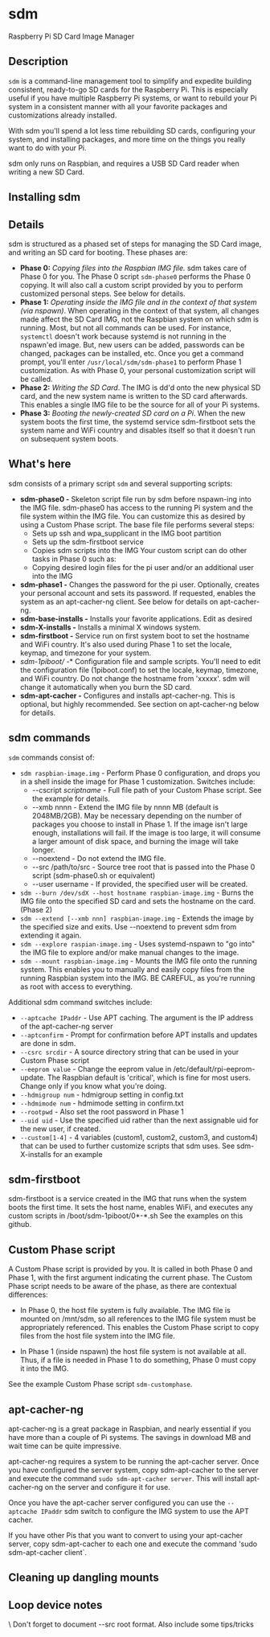 # sdm
Raspberry Pi SD Card Image Manager

## Description

`sdm` is a command-line management tool to simplify and expedite building consistent, ready-to-go SD cards for the Raspberry Pi. This is especially useful if you have multiple Raspberry Pi systems, or want to rebuild your Pi system in a consistent manner with all your favorite packages and customizations already installed.

With sdm you'll spend a lot less time rebuilding SD cards, configuring your system, and installing packages, and more time on the things you really want to do with your Pi.

sdm only runs on Raspbian, and requires a USB SD Card reader when writing a new SD Card.

## Installing sdm

## Details

sdm is structured as a phased set of steps for managing the SD Card image, and writing an SD card for booting. These phases are:

* **Phase 0:** *Copying files into the Raspbian IMG file.* sdm takes care of Phase 0 for you. The Phase 0 script `sdm-phase0` performs the Phase 0 copying. It will also call a custom script provided by you to perform customized personal steps. See below for details. 
* **Phase 1:** *Operating inside the IMG file and in the context of that system (via nspawn)*. When operating in the context of that system, all changes made affect the SD Card IMG, not the Raspbian system on which sdm is running. Most, but not all commands can be used. For instance, `systemctl` doesn't work because systemd is not running in the nspawn'ed image. But, new users can be added, passwords can be changed, packages can be installed, etc. Once you get a command prompt, you'll enter `/usr/local/sdm/sdm-phase1` to perform Phase 1 customization. As with Phase 0, your personal customization script will be called.
* **Phase 2:** *Writing the SD Card*. The IMG is dd'd onto the new physical SD card, and the new system name is written to the SD card afterwards. This enables a single IMG file to be the source for all of your Pi systems.
* **Phase 3:** *Booting the newly-created SD card on a Pi*. When the new system boots the first time, the systemd service sdm-firstboot sets the system name and WiFi country and disables itself so that it doesn't run on subsequent system boots.

## What's here

sdm consists of a primary script `sdm` and several supporting scripts:

* **sdm-phase0 -** Skeleton script file run by sdm before nspawn-ing into the IMG file. sdm-phase0 has access to the running Pi system and the file system within the IMG file. You can customize this as desired by using a Custom Phase script. The base file file performs several steps:
    * Sets up ssh and wpa_supplicant in the IMG boot partition
    * Sets up the sdm-firstboot service
    * Copies sdm scripts into the IMG
    Your custom script can do other tasks in Phase 0 such as:
    * Copying desired login files for the pi user and/or an additional user into the IMG
* **sdm-phase1 -** Changes the password for the pi user. Optionally, creates your personal account and sets its password. If requested, enables the system as an apt-cacher-ng client. See below for details on apt-cacher-ng.
* **sdm-base-installs -** Installs your favorite applications. Edit as desired
* **sdm-X-installs -** Installs a minimal X windows system.
* **sdm-firstboot -** Service run on first system boot to set the hostname and WiFi country. It's also used during Phase 1 to set the locale, keymap, and timezone for your system.
* **sdm-1piboot/* -** Configuration file and sample scripts. You'll need to edit the configuration file (1piboot.conf) to set the locale, keymap, timezone, and WiFi country. Do not change the hostname from 'xxxxx'. sdm will change it automatically when you burn the SD card.
* **sdm-apt-cacher -** Configures and installs apt-cacher-ng. This is optional, but highly recommended. See section on apt-cacher-ng below for details.
## sdm commands

`sdm` commands consist of:

* `sdm raspbian-image.img` - Perform Phase 0 configuration, and drops you in a shell inside the image for Phase 1 customization. Switches include:
    * --cscript *scriptname* - Full file path of your Custom Phase script. See the example for details.
    * --xmb nnnn - Extend the IMG file by nnnn MB (default is 2048MB/2GB). May be necessary depending on the number of packages you choose to install in Phase 1. If the image isn't large enough, installations will fail. If the image is too large, it will consume a larger amount of disk space, and burning the image will take longer.
    * --noextend - Do not extend the IMG file. 
    * --src /path/to/src - Source tree root that is passed into the Phase 0 script (sdm-phase0.sh or equivalent)
    * --user username - If provided, the specified user will be created.
* `sdm --burn /dev/sdX --host hostname raspbian-image.img` - Burns the IMG file onto the specified SD card and sets the hostname on the card. (Phase 2)
* `sdm --extend [--xmb nnn] raspbian-image.img` - Extends the image by the specified size and exits. Use --noextend to prevent sdm from extending it again.
* `sdm --explore raspian-image.img` - Uses systemd-nspawn to "go into" the IMG file to explore and/or make manual changes to the image.
* `sdm --mount raspbian-image.img` - Mounts the IMG file onto the running system. This enables you to manually and easily copy files from the running Raspbian system into the IMG. BE CAREFUL, as you're running as root with access to everything.

Additional sdm command switches include:

* `--aptcache IPaddr` - Use APT caching. The argument is the IP address of the apt-cacher-ng server
* `--aptconfirm` - Prompt for confirmation before APT installs and updates are done in sdm.
* `--csrc srcdir` - A source directory string that can be used in your Custom Phase script
* `--eeprom value` - Change the eeprom value in /etc/default/rpi-eeprom-update. The Raspbian default is 'critical', which is fine for most users. Change only if you know what you're doing.
* `--hdmigroup num` - hdmigroup setting in config.txt
* `--hdmimode num` - hdmimode setting in confirm.txt
* `--rootpwd` - Also set the root password in Phase 1
* `--uid uid` - Use the specified uid rather than the next assignable uid for the new user, if created.
* `--custom[1-4]` - 4 variables (custom1, custom2, custom3, and custom4) that can be used to further customize scripts that sdm uses. See sdm-X-installs for an example

## sdm-firstboot

sdm-firstboot is a service created in the IMG that runs when the system boots the first time. It sets the host name, enables WiFi, and executes any custom scripts in /boot/sdm-1piboot/0*-*.sh See the examples on this github.

## Custom Phase script

A Custom Phase script is provided by you. It is called in both Phase 0 and Phase 1, with the first argument indicating the current phase. The Custom Phase script needs to be aware of the phase, as there are contextual differences:

* In Phase 0, the host file system is fully available. The IMG file is mounted on /mnt/sdm, so all references to the IMG file system must be appropriately referenced. This enables the Custom Phase script to copy files from the host file system into the IMG file.

* In Phase 1 (inside nspawn) the host file system is not available at all. Thus, if a file is needed in Phase 1 to do something, Phase 0 must copy it into the IMG.

See the example Custom Phase script `sdm-customphase`.

## apt-cacher-ng

apt-cacher-ng is a great package in Raspbian, and nearly essential if you have more than a couple of Pi systems. The savings in download MB and wait time can be quite impressive.

apt-cacher-ng requires a system to be running the apt-cacher server. Once you have configured the server system, copy sdm-apt-cacher to the server and execute the command `sudo sdm-apt-cacher server`. This will install apt-cacher-ng on the server and configure it for use.

Once you have the apt-cacher server configured you can use the `--aptcache IPaddr` sdm switch to configure the IMG system to use the APT cacher.

If you have other Pis that you want to convert to using your apt-cacher server, copy sdm-apt-cacher to each one and execute the command 'sudo sdm-apt-cacher client`.

## Cleaning up dangling mounts

## Loop device notes

\\ Don't forget to document --src root format. Also include some tips/tricks
